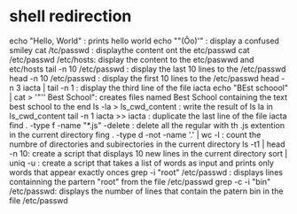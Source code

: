 # shell redirection 
echo "Hello, World" : prints hello world
echo "\"(Ôo)'" : display  a confused smiley
cat /tc/passwd : displaythe content ont the etc/passwd
cat /etc/passwd /etc/hosts: display the content to the etc/paswwd and etc/hosts
tail -n 10 /etc/passwd : display the last 10 lines to the /etc/passwd
head -n 10 /etc/passwd : display the first 10 lines to the /etc/passwd
head -n 3 iacta | tail -n 1 : display the third line of the file iacta
echo "BEst schoool" | cat > '"'' Best School": creates files named Best School containing the text best school to the end
ls -la > ls_cwd_content : write the result of ls la in ls_cwd_content
tail -n 1 iacta >> iacta : duplicate the last line of the file iacta
find . -type f -name "*.js" -delete : delete all the regular with th .js extention in the current directory
fing . -type d -not -name '.' | wc -l : count the numbre of directories and subirectories in the current directory 
ls -t1 | head -n 10: create a script that displays 10 new lines in the current directory
sort | uniq -u : create a script that takes a list of words as input and prints only words that appear exactly onces
grep -i "root" /etc/passwd : displays lines containning the partern "root" from the file /etc/passwd
grep -c -i "bin" /etc/passwd: displays the number of lines that contain the patern bin in the file /etc/passwd
